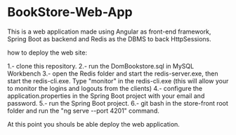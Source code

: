# BookStore-Web-App

This is a web application made using Angular as front-end framework, Spring Boot as backend and Redis as the DBMS to back HttpSessions.

how to deploy the web site:

1.- clone this repository.
2.- run the DomBookstore.sql in MySQL Workbench
3.- open the Redis folder and start the redis-server.exe, then start the redis-cli.exe. Type "monitor" in the redis-cli.exe (this will allow your to monitor the logins and logouts from the clients)
4.- configure the application.properties in the Spring Boot project with your email and password.
5.- run the Spring Boot project.
6.- git bash in the store-front root folder and run the "ng serve --port 4201" command.

At this point you shouls be able deploy the web application.
